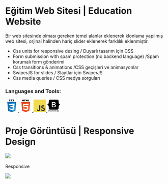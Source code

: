 <h1>Eğitim Web Sitesi | Education Website</h1>

<p>Bir web sitesinde olması gereken temel alanlar eklenerek klonlama yapılmış web sitesi, orjinal halinden hariç slider eklenerek farklılık eklenmiştir.</p>

<ul>
  <li>Css units for responsive desing / Duyarlı tasarım için CSS</li>
  <li>Form submission with spam protection (no backend language) /Spam korumalı form gönderimi</li>
  <li>Css transitions & animations /CSS geçi̇şleri̇ ve animasyonlar</li>
  <li>SwiperJS for slides / Slaytlar için SwiperJS</li>
  <li>Css media queries / CSS medya sorguları</li>
</ul>

<h3 align="left">Languages and Tools:</h3>
<p align="left"> 

  <a href="https://www.w3schools.com/css/" target="_blank" rel="noreferrer"> <img src="https://raw.githubusercontent.com/devicons/devicon/master/icons/css3/css3-original-wordmark.svg" alt="css3" width="40" height="40"/> </a><a href="https://www.w3.org/html/" target="_blank" rel="noreferrer"> <img src="https://raw.githubusercontent.com/devicons/devicon/master/icons/html5/html5-original-wordmark.svg" alt="html5" width="40" height="40"/> </a><a href="https://developer.mozilla.org/en-US/docs/Web/JavaScript" target="_blank" rel="noreferrer"> <img src="https://raw.githubusercontent.com/devicons/devicon/master/icons/javascript/javascript-original.svg" alt="javascript" width="40" height="40"/> </a> <a href="https://getbootstrap.com" target="_blank" rel="noreferrer"> <img src="https://raw.githubusercontent.com/devicons/devicon/master/icons/bootstrap/bootstrap-plain-wordmark.svg" alt="bootstrap" width="40" height="40"/> </a>
 
<h1>Proje Görüntüsü | Responsive Design </h1>

![](images/web_gif.gif)

<p>Responsive</p>

![](img/mobile_gif.gif)
